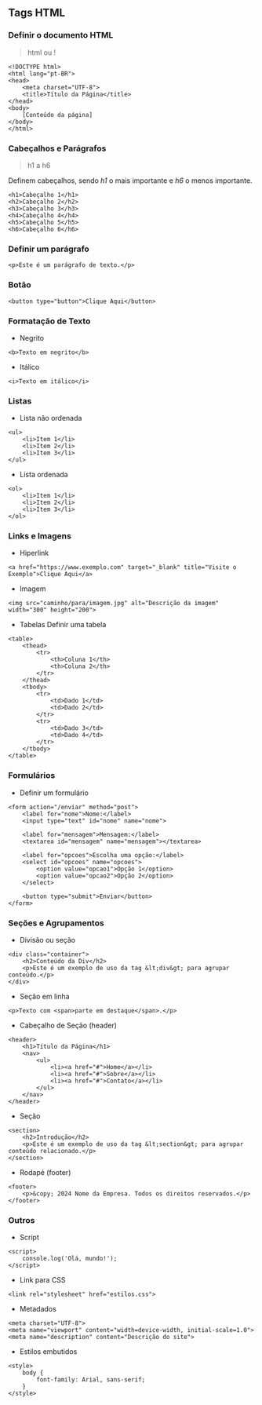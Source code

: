 ## Tags HTML

### Definir o documento HTML

> html ou !

```
<!DOCTYPE html>
<html lang="pt-BR">
<head>
    <meta charset="UTF-8">
    <title>Título da Página</title>
</head>
<body>
    [Conteúdo da página]
</body>
</html>
```

### Cabeçalhos e Parágrafos

> h1 a h6

Definem cabeçalhos, sendo *h1* o mais importante e *h6* o menos importante.

```
<h1>Cabeçalho 1</h1>
<h2>Cabeçalho 2</h2>
<h3>Cabeçalho 3</h3>
<h4>Cabeçalho 4</h4>
<h5>Cabeçalho 5</h5>
<h6>Cabeçalho 6</h6>
```

### Definir um parágrafo
```
<p>Este é um parágrafo de texto.</p>
```

### Botão
```
<button type="button">Clique Aqui</button>
```

### Formatação de Texto

* Negrito
```
<b>Texto em negrito</b>
```
* Itálico
```
<i>Texto em itálico</i>
```

### Listas
* Lista não ordenada

```
<ul>
    <li>Item 1</li>
    <li>Item 2</li>
    <li>Item 3</li>
</ul>
```
* Lista ordenada
```
<ol>
    <li>Item 1</li>
    <li>Item 2</li>
    <li>Item 3</li>
</ol>
```

### Links e Imagens
* Hiperlink
```
<a href="https://www.exemplo.com" target="_blank" title="Visite o Exemplo">Clique Aqui</a>
```
* Imagem
```
<img src="caminho/para/imagem.jpg" alt="Descrição da imagem" width="300" height="200">
```
* Tabelas
Definir uma tabela
```
<table>
    <thead>
        <tr>
            <th>Coluna 1</th>
            <th>Coluna 2</th>
        </tr>
    </thead>
    <tbody>
        <tr>
            <td>Dado 1</td>
            <td>Dado 2</td>
        </tr>
        <tr>
            <td>Dado 3</td>
            <td>Dado 4</td>
        </tr>
    </tbody>
</table>
```

### Formulários
* Definir um formulário
```
<form action="/enviar" method="post">
    <label for="nome">Nome:</label>
    <input type="text" id="nome" name="nome">
    
    <label for="mensagem">Mensagem:</label>
    <textarea id="mensagem" name="mensagem"></textarea>
    
    <label for="opcoes">Escolha uma opção:</label>
    <select id="opcoes" name="opcoes">
        <option value="opcao1">Opção 1</option>
        <option value="opcao2">Opção 2</option>
    </select>
    
    <button type="submit">Enviar</button>
</form>
```

### Seções e Agrupamentos
* Divisão ou seção
```
<div class="container">
    <h2>Conteúdo da Div</h2>
    <p>Este é um exemplo de uso da tag &lt;div&gt; para agrupar conteúdo.</p>
</div>
```
* Seção em linha
```
<p>Texto com <span>parte em destaque</span>.</p>
```
* Cabeçalho de Seção (header)
```
<header>
    <h1>Título da Página</h1>
    <nav>
        <ul>
            <li><a href="#">Home</a></li>
            <li><a href="#">Sobre</a></li>
            <li><a href="#">Contato</a></li>
        </ul>
    </nav>
</header>
```
* Seção
```
<section>
    <h2>Introdução</h2>
    <p>Este é um exemplo de uso da tag &lt;section&gt; para agrupar conteúdo relacionado.</p>
</section>
```
* Rodapé (footer)
```
<footer>
    <p>&copy; 2024 Nome da Empresa. Todos os direitos reservados.</p>
</footer>
```
### Outros
* Script
```
<script>
    console.log('Olá, mundo!');
</script>
```
* Link para CSS
```
<link rel="stylesheet" href="estilos.css">
```
* Metadados
```
<meta charset="UTF-8">
<meta name="viewport" content="width=device-width, initial-scale=1.0">
<meta name="description" content="Descrição do site">
```
* Estilos embutidos
```
<style>
    body {
        font-family: Arial, sans-serif;
    }
</style>
```